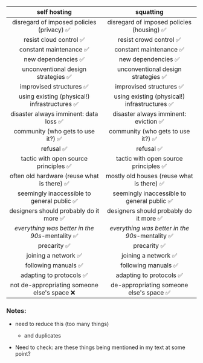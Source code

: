 |                  self hosting                  |                   squatting                    |
| :--------------------------------------------: | :--------------------------------------------: |
|   disregard of imposed policies (privacy) ✅    |   disregard of imposed policies (housing) ✅    |
|             resist cloud control ✅             |             resist crowd control ✅             |
|             constant maintenance ✅             |             constant maintenance ✅             |
|               new dependencies ✅               |               new dependencies ✅               |
|       unconventional design strategies ✅       |       unconventional design strategies ✅       |
|            improvised structures ✅             |            improvised structures ✅             |
|  using existing (physical!) infrastructures ✅  |  using existing (physical!) infrastructures ✅  |
|     disaster always imminent: data loss ✅      |      disaster always imminent: eviction ✅      |
|       community (who gets to use it?) ✅        |       community (who gets to use it?) ✅        |
|                   refusal ✅                    |                   refusal ✅                    |
|      tactic with open source principles ✅      |      tactic with open source principles ✅      |
|   often old hardware (reuse what is there) ✅   |   mostly old houses (reuse what is there)  ✅   |
|   seemingly inaccessible to general public ✅   |   seemingly inaccessible to general public ✅   |
|     designers should probably do it more ✅     |     designers should probably do it more ✅     |
| *everything was better in the 90s*-mentality ✅ | *everything was better in the 90s*-mentality ✅ |
|                  precarity ✅                   |                  precarity ✅                   |
|              joining a network ✅               |              joining a network ✅               |
|              following manuals ✅               |              following manuals ✅               |
|            adapting to protocols ✅             |            adapting to protocols ✅             |
|  not de-appropriating someone else's space ❌   |    de-appropriating someone else's space ✅     |

### Notes:

- need to reduce this (too many things)
  - and duplicates

- Need to check: are these things being mentioned in my text at some point?
